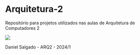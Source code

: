 # Arquitetura-2
Repositório para projetos utilizados nas aulas de Arquitetura de Computadores 2
 
<img src = "https://static.wikia.nocookie.net/hollowknight/images/d/dc/Screenshot_HK_Sly_02.png/revision/latest/scale-to-width-down/1000?cb=20230720123055&path-prefix=pt">

Daniel Salgado - ARQ2 - 2024/1
